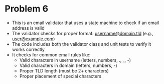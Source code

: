 # Problem 6
- This is an email validator that uses a state machine to check if an email address is valid 
- The validator checks for proper format: username@domain.tld (e.g., user@example.com) 
- The code includes both the validator class and unit tests to verify it works correctly 
- It checks for common email rules like: 
  - Valid characters in username (letters, numbers, ., _, -) 
  - Valid characters in domain (letters, numbers, -) 
  - Proper TLD length (must be 2+ characters) 
  - Proper placement of special characters 
